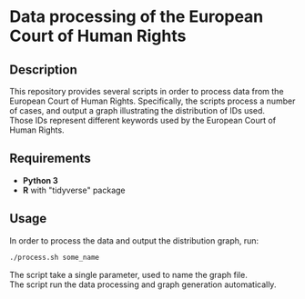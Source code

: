 # Data processing of the European Court of Human Rights 

## Description

This repository provides several scripts in order to process data from the European Court of Human Rights.
Specifically, the scripts process a number of cases, and output a graph illustrating the distribution of IDs used.  
Those IDs represent different keywords used by the European Court of Human Rights.

## Requirements

* **Python 3**
* **R** with "tidyverse" package

## Usage

In order to process the data and output the distribution graph, run:
```bash
./process.sh some_name
```
The script take a single parameter, used to name the graph file.  
The script run the data processing and graph generation automatically.

